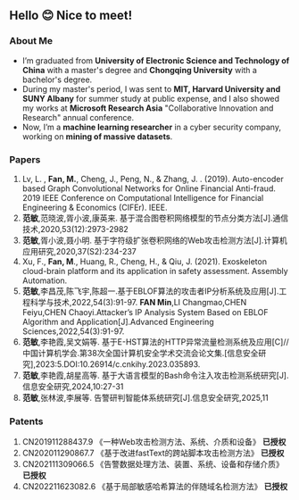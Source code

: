 ## Hello 😊 Nice to meet!

### About Me
- I’m graduated from **University of Electronic Science and Technology of China** with a master's degree and **Chongqing University** with a bachelor's degree.
- During my master's period, I was sent to **MIT, Harvard University and SUNY Albany** for summer study at public expense, and I also showed my works at **Microsoft Research Asia** "Collaborative Innovation and Research" annual conference.
- Now, I’m a **machine learning researcher** in a cyber security company, working on **mining of massive datasets**.

### Papers
1. Lv, L. , **Fan, M.**,  Cheng, J.,  Peng, N., &  Zhang, J. . (2019). Auto-encoder based Graph Convolutional Networks for Online Financial Anti-fraud. 2019 IEEE Conference on Computational Intelligence for Financial Engineering & Economics (CIFEr). IEEE.
2. **范敏**,范晓波,胥小波,康英来. 基于混合图卷积网络模型的节点分类方法[J].通信技术,2020,53(12):2973-2982
3. **范敏**,胥小波,聂小明. 基于字符级扩张卷积网络的Web攻击检测方法[J].计算机应用研究,2020,37(S2):234-237
4. Xu, F., **Fan, M**.,  Huang, R., Cheng, H., & Qiu, J. (2021). Exoskeleton cloud-brain platform and its application in safety assessment. Assembly Automation.
5. **范敏**,李昌茂,陈飞宇,陈超一.基于EBLOF算法的攻击者IP分析系统及应用[J].工程科学与技术,2022,54(3):91-97. **FAN Min**,LI Changmao,CHEN Feiyu,CHEN Chaoyi.Attacker’s IP Analysis System Based on EBLOF Algorithm and Application[J].Advanced Engineering Sciences,2022,54(3):91-97.
6. **范敏**,李艳霞,吴文娟等. 基于E-HST算法的HTTP异常流量检测系统及应用[C]//中国计算机学会.第38次全国计算机安全学术交流会论文集.[信息安全研究],2023:5.DOI:10.26914/c.cnkihy.2023.035893.
7. **范敏**,李艳霞,胡星高等. 基于大语言模型的Bash命令注入攻击检测系统研究[J].信息安全研究,2024,10:27-31
8. **范敏**,张林波,李展等. 告警研判智能体系统研究[J].信息安全研究,2025,11


### Patents
1. CN201911288437.9  《一种Web攻击检测方法、系统、介质和设备》  **已授权**
2. CN202011290867.7  《基于改进fastText的跨站脚本攻击检测方法》  **已授权**
3. CN202111309066.5 《告警数据处理方法、装置、系统、设备和存储介质》 **已授权** 
4. CN202211623082.6 《基于局部敏感哈希算法的伴随域名检测方法》 **已授权** 
<!--
**CEfanmin/CEfanmin** is a ✨ _special_ ✨ repository because its `README.md` (this file) appears on your GitHub profile.

Here are some ideas to get you started:

- 🔭 I’m currently working on ...
- 🌱 I’m currently learning ...
- 👯 I’m looking to collaborate on ...
- 🤔 I’m looking for help with ...
- 💬 Ask me about ...
- 📫 How to reach me: ...
- 😄 Pronouns: ...
- ⚡ Fun fact: ...
-->
